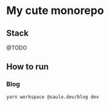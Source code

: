 # My cute monorepo
## Stack
@TODO

## How to run
### Blog

``` bash
yarn workspace @saulo.dev/blog dev
```